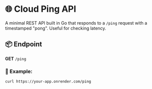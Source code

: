 # 🌐 Cloud Ping API

A minimal REST API built in Go that responds to a `/ping` request with a timestamped "pong". Useful for checking latency.

## 📦 Endpoint

**GET** `/ping`

### 🔁 Example:

```bash
curl https://your-app.onrender.com/ping